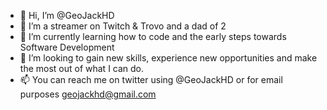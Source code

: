- 👋 Hi, I’m @GeoJackHD
- 👀 I’m a streamer on Twitch & Trovo and a dad of 2
- 🌱 I’m currently learning how to code and the early steps towards Software Development
- 💞️ I’m looking to gain new skills, experience new opportunities and make the most out of what I can do.
- 📫 You can reach me on twitter using @GeoJackHD or for email purposes geojackhd@gmail.com

<!---
GeoJackHD/GeoJackHD is a ✨ special ✨ repository because its `README.md` (this file) appears on your GitHub profile.
You can click the Preview link to take a look at your changes.
--->
